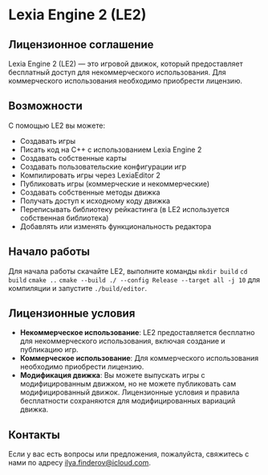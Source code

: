 # Lexia Engine 2 (LE2)

## Лицензионное соглашение

Lexia Engine 2 (LE2) — это игровой движок, который предоставляет бесплатный доступ для некоммерческого использования. Для коммерческого использования необходимо приобрести лицензию.

## Возможности

С помощью LE2 вы можете:
- Создавать игры
- Писать код на C++ с использованием Lexia Engine 2
- Создавать собственные карты
- Создавать пользовательские конфигурации игр
- Компилировать игры через LexiaEditor 2
- Публиковать игры (коммерческие и некоммерческие)
- Создавать собственные методы движка
- Получать доступ к исходному коду движка
- Переписывать библиотеку рейкастинга (в LE2 используется собственная библиотека)
- Добавлять или изменять функциональность редактора

## Начало работы

Для начала работы скачайте LE2, выполните команды
`mkdir build` 
`cd build` 
`cmake ..` 
`cmake --build ./ --config Release --target all -j 10` для компиляции 
и запустите `./build/editor`.

## Лицензионные условия

- **Некоммерческое использование**: LE2 предоставляется бесплатно для некоммерческого использования, включая создание и публикацию игр.
- **Коммерческое использование**: Для коммерческого использования необходимо приобрести лицензию.
- **Модификация движка**: Вы можете выпускать игры с модифицированным движком, но не можете публиковать сам модифицированный движок. Лицензионные условия и правила бесплатности сохраняются для модифицированных вариаций движка.

## Контакты

Если у вас есть вопросы или предложения, пожалуйста, свяжитесь с нами по адресу [ilya.finderov@icloud.com](mailto:ilya.finderov@icloud.com).
